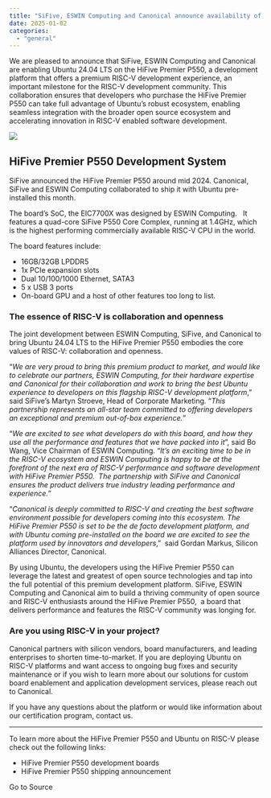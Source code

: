 ```yaml
---
title: "SiFive, ESWIN Computing and Canonical announce availability of Ubuntu on the  HiFive Premier P550"
date: 2025-01-02
categories: 
  - "general"
---
```


We are pleased to announce that SiFive, ESWIN Computing and Canonical are enabling Ubuntu 24.04 LTS on the HiFive Premier P550, a development platform that offers a premium RISC-V development experience, an important milestone for the RISC-V development community. This collaboration ensures that developers who purchase the HiFive Premier P550 can take full advantage of Ubuntu’s robust ecosystem, enabling seamless integration with the broader open source ecosystem and accelerating innovation in RISC-V enabled software development.

![](https://res.cloudinary.com/canonical/image/fetch/f_auto,q_auto,fl_sanitize,c_fill,w_1280,h_529/https://ubuntu.com/wp-content/uploads/322d/image.jpeg)

## HiFive Premier P550 Development System

SiFive announced the HiFive Premier P550 around mid 2024. Canonical,  SiFive and ESWIN Computing collaborated to ship it with Ubuntu pre-installed this month. 

The board’s SoC, the EIC7700X was designed by ESWIN Computing.   It features a quad-core SiFive P550 Core Complex, running at 1.4GHz, which is the highest performing commercially available RISC-V CPU in the world.

The board features include: 

- 16GB/32GB LPDDR5
- 1x PCIe expansion slots
- Dual 10/100/1000 Ethernet, SATA3
- 5 x USB 3 ports
- On-board GPU and a host of other features too long to list.

### The essence of RISC-V is collaboration and openness  

The joint development between ESWIN Computing, SiFive, and Canonical to bring Ubuntu 24.04 LTS to the HiFive Premier P550 embodies the core values of RISC-V: collaboration and openness.

“_We are very proud to bring this premium product to market, and would like to celebrate our partners, ESWIN Computing, for their hardware expertise and Canonical for their collaboration and work to bring the best Ubuntu experience to developers on this flagship RISC-V development platform_,” said SiFive’s Martyn Stroeve, Head of Corporate Marketing. “_This partnership represents an all-star team committed to offering developers an exceptional and premium out-of-box experience._”

“_We are excited to see what developers do with this board, and how they use all the performance and features that we have packed into it_”, said Bo Wang, Vice Chairman of ESWIN Computing. “_It’s an exciting time to be in the RISC-V ecosystem and ESWIN Computing is happy to be at the forefront of the next era of RISC-V performance and software development with HiFive Premier P550.  The partnership with SiFive and Canonical ensures the product delivers true industry leading performance and experience._”

“_Canonical is deeply committed to RISC-V and creating the best software environment possible for developers coming into this ecosystem. The HiFive Premier P550 is set to be the de facto development platform, and with Ubuntu coming pre-installed on the board we are excited to see the platform used by innovators and developers_,”  said Gordan Markus, Silicon Alliances Director, Canonical. 

By using Ubuntu, the developers using the HiFive Premier P550 can leverage the latest and greatest of open source technologies and tap into the full potential of this premium development platform. SiFive, ESWIN Computing and Canonical aim to build a thriving community of open source and RISC-V enthusiasts around the HiFive Premier P550,  a board that delivers performance and features the RISC-V community was longing for. 

### Are you using RISC-V in your project?

Canonical partners with silicon vendors, board manufacturers, and leading enterprises to shorten time-to-market. If you are deploying Ubuntu on RISC-V platforms and want access to ongoing bug fixes and security maintenance or if you wish to learn more about our solutions for custom board enablement and application development services, please reach out to Canonical.

If you have any questions about the platform or would like information about our certification program, contact us.

* * *

To learn more about the HiFive Premier P550 and Ubuntu on RISC-V please check out the following links: 

- HiFive Premier P550 development boards 
- HiFive Premier P550 shipping announcement

Go to Source
